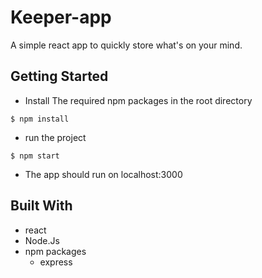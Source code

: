 # Keeper-app

A simple react app to quickly store what's on your mind.

## Getting Started

- Install The required npm packages in the root directory
```
$ npm install
``` 
- run the project
```
$ npm start
``` 
- The app should run on localhost:3000

## Built With

- react
- Node.Js
- npm packages
  - express
